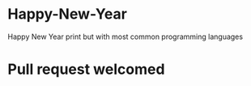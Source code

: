 # Happy-New-Year
Happy New Year print but with most common programming languages
# Pull request welcomed
